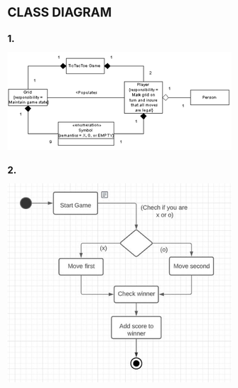 # CLASS DIAGRAM
## 1. 
![Alt Text](https://github.com/grautela678/M1_game_tic_tac_toe/blob/main/2_Architecture/structure%20Diagrams/class%20diagram.gif)

## 2.
![Alt Text](https://github.com/grautela678/M1_game_tic_tac_toe/blob/main/6_ImagesAndVideos/diagram2.jpg)
